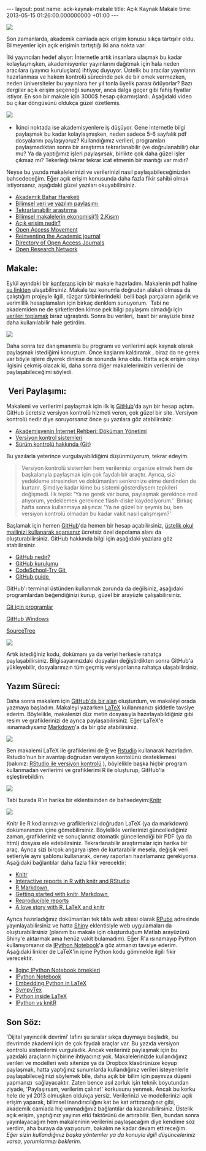 --- layout: post name: ack-kaynak-makale title: Açık Kaynak Makale time: 2013-05-15 01:26:00.000000000 +01:00 ---

[![](http://4.bp.blogspot.com/-nrrHe3lWKpo/UYlbfMZNiEI/AAAAAAAACug/8FNz3jAgfG4/s200/Professortocat_v2.png)](http://4.bp.blogspot.com/-nrrHe3lWKpo/UYlbfMZNiEI/AAAAAAAACug/8FNz3jAgfG4/s1600/Professortocat_v2.png)

Son zamanlarda, akademik camiada açık erişim konusu sıkça tartışılır oldu. Bilmeyenler için açık erişimin tartıştığı iki ana nokta var:

İlki yayıncıları hedef alıyor: İnternetle artık insanlara ulaşmak bu kadar kolaylaşmışken, akademisyenler yayınlarını dağıtmak için hala neden aracılara (yayıncı kuruluşlara) ihtiyaç duyuyor. Üstelik bu aracılar yayınların hazırlanması ve hakem kontrolü sürecinde pek de bir emek vermezken, neden üniversiteler bu yayınlara her yıl tonla üyelik parası ödüyorlar? Bazı dergiler açık erişim şeçeneği sunuyor, anca dalga geçer gibi fahiş fiyatlar istiyor. En son bir makale için 3000\$ hesap çıkarmışlardı. Aşağıdaki video bu çıkar döngüsünü oldukça güzel özetlemiş.

![](http://3.bp.blogspot.com/-RZ-J8r0ClNM/UZLEJ7jrocI/AAAAAAAACvs/gV_Pet_71Jo/s320/acik_erisim_ucret.png) 

-   İkinci noktada ise akademisyenlere iş düşüyor. Gene internetle bilgi paylaşmak bu kadar kolaylaşmışken, neden sadece 5-6 sayfalık pdf dosyalarını paylaşıyoruz? Kullandığımız verileri, programları paylaşmadıktan sonra bir araştırma tekrarlanabilir (ve doğrulanabilir) olur mu? Ya da yaptığımız işleri paylaşırsak, birlikte çok daha güzel işler çıkmaz mı? Tekerleği tekrar tekrar icat etmenin bir mantığı var mıdır? 

Neyse bu yazıda makalelerinizi ve verilerinizi nasıl paylaşabileceğinizden bahsedeceğim. Eğer açık erişim konusunda daha fazla fikir sahibi olmak istiyorsanız, aşağıdaki güzel yazıları okuyabilirsiniz.

-   [Akademik Bahar Hareketi](http://enisden.wordpress.com/2012/05/02/akademik-bahar-kampanyasi-akademik-yayinlarin-herkese-acik-olmasi-saglanmali/)
-   [Bilimsel veri ve yazılım paylaşımı ](http://mkoz.wordpress.com/2011/11/01/bilimsel-veri-ve-yazilim-paylasimi/)
-   [Tekrarlanabilir araştırma](http://mkoz.wordpress.com/2013/05/01/tekrarlanabilir-arastirma-ve-rogoff-reinhart-olayi/)
-   [Bilimsel makalelerin ekonomisi(1)](http://www.birgun.net/writer_index.php?category_code=1186995173&news_code=1343292805&year=2012&month=07&day=26) [2.Kısım](http://www.birgun.net/writer_index.php?category_code=1186995173&news_code=1343896727&year=2012&month=08&day=02)  
-   [Açık erişim nedir?](http://www.acikerisim.net/acik-erisim-nedir-2/)
-   [Open Access Movement](http://p2pfoundation.net/Open_Access_Movement)
-   [Reinventing the Academic journal](http://www.historyworkshop.org.uk/reinventing-the-academic-journal-the-digital-turn-open-access-peer-review/)
-   [Directory of Open Access Journals](http://www.doaj.org/)
-   [Open Research Network](http://www.openresearchnetwork.org/)

Makale:
-------

Eylül ayındaki bir [konferans](http://www.ietrpg.org/) için bir makale hazırladım. Makalenin pdf haline [şu linkten](https://www.dropbox.com/s/rr625hmam6dbwun/keysan-iet-rpg-2013.pdf) ulaşabilirsiniz. Makale tez konumla doğrudan alakalı olmasa da çalıştığım projeyle ilgili, rüzgar türbinlerindeki  belli başlı parçaların ağırlık ve verimlilik hesaplamaları için birkaç denklem sunuyorum.  Tabi ne akademiden ne de şirketlerden kimse pek bilgi paylaşımı olmadığı için [verileri toplamak](https://github.com/ozank/wind-turbine-mass/blob/master/gearbox/gearbox_data.txt) biraz uğraştırdı. Sonra bu verileri,  basit bir arayüzle biraz daha kullanılabilir hale getirdim.

[![](http://1.bp.blogspot.com/-t1tzfw20_OQ/UYlcAG_SDZI/AAAAAAAACus/3OgR3J6ZDAo/s320/marina_gui1.png)](http://1.bp.blogspot.com/-t1tzfw20_OQ/UYlcAG_SDZI/AAAAAAAACus/3OgR3J6ZDAo/s1600/marina_gui1.png)

Daha sonra tez danışmanımla bu programı ve verilerimi açık kaynak olarak paylaşmak istediğimi konuştum. Önce kaşlarını kaldırarak , biraz da ne gerek var böyle işlere diyerek dinlese de sonunda ikna oldu. Hatta açık erişim olayı ilgisini çekmiş olacak ki, daha sonra diğer makalelerimizin verilerini de paylaşabileceğimi söyledi.

 Veri Paylaşımı:
----------------

Makalemi ve verilerimi paylaşmak için ilk iş [GitHub](https://github.com/)'da ayrı bir hesap açtım. GitHub ücretsiz versiyon kontrolü hizmeti veren, çok güzel bir site. Versiyon kontrolü nedir diye soruyorsanız önce şu yazılara göz atabilirsiniz:

-   [Akademisyenin İnternet Rehberi: Döküman Yönetimi](http://www.asuyatuyolar.org/2011/12/akademisyenin-internet-rehberi-dokuman.html)
-   [Versiyon kontrol sistemleri](http://blog.mustafakirimli.com/versiyon-kontrol-sistemleri-kullanimi-ve-araclari/71)
-   [Sürüm kontrolü hakkında (Git)](http://git-scm.com/book/tr/Ba%C5%9Flang%C4%B1%C3%A7-S%C3%BCr%C3%BCm-Kontrol%C3%BC-Hakk%C4%B1nda)

Bu yazılarla yeterince vurgulayabildiğimi düşünmüyorum, tekrar edeyim.

> Versiyon kontrolü sistemleri hem verilerinizi organize etmek hem de başkalarıyla paylaşmak için çok faydalı bir araçtır. Ayrıca, sizi yedekleme stresinden ve dokümanları senkronize etme derdinden de kurtarır. Şimdiye kadar kime bu sistemi gösterdiysem tepkileri değişmedi. İlk tepki: 'Ya ne gerek var buna, paylaşmak gerekince mail atıyorum, yedeklemek gerekince flash-diske kaydediyorum.'  Birkaç hafta sonra kullanmaya alışınca: 'Ya ne güzel bir şeymiş bu, ben versiyon kontrolü olmadan bu kadar vakit nasıl çalışmışım?'

Başlamak için hemen [GitHub](https://github.com/)'da hemen bir hesap açabilirsiniz, [üstelik okul mailinizi kullanarak açarsanız](https://github.com/edu) ücretsiz özel depolama alanı da oluşturabilirsiniz. GitHub hakkında bilgi için aşağıdaki yazılara göz atabilirsiniz.

-   [GitHub nedir?](http://www.kodcu.com/2012/10/github-nedir-githubta-deporepository-nasil-olusturulur/)
-   [GitHub kurulumu](http://meraklibilisimci.com/tag/github-nedir/)
-   [CodeSchool-Try Git ](http://try.github.io/levels/1/challenges/1)
-   [GitHub guide ](http://kbroman.github.io/github_tutorial/)

GitHub'ı terminal üstünden kullanmak zorunda da değilsiniz, aşağıdaki programlardan beğendiğinizi kurup, güzel bir arayüzle çalışabilirsiniz.

[Git için programlar](http://git-scm.com/downloads/guis)

[GitHub Windows](http://windows.github.com/)

[SourceTree](http://www.sourcetreeapp.com/)

[![](http://3.bp.blogspot.com/-blgfS8_0s2o/UZLGhhymHWI/AAAAAAAACwE/54twMd_SvrQ/s320/blog-github.png)](https://github.com/)

Artık istediğiniz kodu, dokümanı ya da veriyi herkesle rahatça paylaşabilirsiniz. Bilgisayarınızdaki dosyaları değiştirdikten sonra GitHub'a yükleyebilir, dosyalarınızın tüm geçmiş versiyonlarına rahatça ulaşabilirsiniz.

Yazım Süreci:
-------------

Daha sonra makalem için [GitHub'da bir alan](https://github.com/ozank/wind-turbine-mass) oluşturdum, ve makaleyi orada yazmaya başladım. Makaleyi yazarken [LaTeX](http://www.asuyatuyolar.org/search/label/latex) kullanmanızı şiddetle tavsiye ederim. Böylelikle, makalenizi düz metin dosyasıyla hazırlayabildiğiniz gibi resim ve grafiklerinizi de ayrıca paylaşabilirsiniz. Eğer LaTeX'e ısınamadıysanız [Markdown](http://daringfireball.net/projects/markdown/syntax)'a da bir göz atabilirsiniz.

[![](http://2.bp.blogspot.com/-yCafCpW9pOM/TZiwLru_M3I/AAAAAAAAA3U/deiqc4-I78Q/s320/latex_logo.jpg)](http://www.asuyatuyolar.org/search/label/latex)

Ben makalemi LaTeX ile grafiklerimi de [R](http://www.r-project.org/) ve [Rstudio](http://www.rstudio.com/) kullanarak hazırladım. Rstudio'nun bir avantajı doğrudan versiyon kontolünü desteklemesi (bakınız: [RStudio ile versiyon kontrolü](http://www.rstudio.com/ide/docs/version_control/overview) ), böylelikle başka hiçbir program kullanmadan verilerimi ve grafiklerimi R ile oluşturup, GitHub'la eşleştirebildim.

[![](http://1.bp.blogspot.com/-y6yaa9NPW9w/T86ACeTMjKI/AAAAAAAABj4/Cmx6YZkcJeU/s200/rstudio.png)](http://www.rstudio.com/)

Tabi burada R'ın harika bir eklentisinden de bahsedeyim:[Knitr](http://yihui.name/knitr/)

[![](http://4.bp.blogspot.com/-yU-BZiyxvXE/UZLFrO1oR3I/AAAAAAAACv4/YSDCveOvn6s/s320/knitr.png)](http://yihui.name/knitr/)

Knitr ile R kodlarınızı ve grafiklerinizi doğrudan LaTeX (ya da markdown) dokümanınızın içine gömebilirsiniz. Böylelikle verilerinizi güncellediğiniz zaman, grafikleriniz ve sonuçlarınız otomatik güncellendiği bir PDF (ya da html) dosyası ele edebilirsiniz. Tekrarlanabilir araştırmalar için harika bir araç. Ayrıca sizi birçok angarya işten de kurtarabilir mesela, değişik veri setleriyle aynı şablonu kullanarak, deney raporları hazırlamanız gerekiyorsa. Aşağıdaki bağlantılar daha fazla fikir verecektir:

-   [Knitr](http://yihui.name/knitr/)
-   [Interactive reports in R with knitr and RStudio](http://lamages.blogspot.co.uk/2012/05/interactive-reports-in-r-with-knitr-and.html)
-   [R Markdown ](http://www.rstudio.com/ide/docs/authoring/using_markdown)
-   [Getting started with knitr, Markdown ](http://jeromyanglim.blogspot.co.nz/2012/05/getting-started-with-r-markdown-knitr.html)
-   [Reproducible reports](http://pairach.com/2012/06/18/reproducible-reports-research-with-knitr-in-r-studio/)
-   [A love story with R, LaTeX and knitr](http://machine-master.blogspot.co.uk/2013/03/from-openoffice-noob-to-control-freak.html)

Ayrıca hazırladığınız dokümanları tek tıkla web sitesi olarak [RPubs](http://rpubs.com/) adresinde yayınlayabilirsiniz ve hatta [Shiny](http://www.rstudio.com/shiny/) eklentisiyle web uygulamaları da oluşturabilirsiniz (planım bu makale için oluşturduğum Matlab arayüzünü Shiny'e aktarmak ama henüz vakit bulamadım).
Eğer R'a ısınamayıp Python kullanıyorsanız da [IPython Notebook](http://ipython.org/notebook.html)'a göz atmanızı tavsiye ederim. Aşağıdaki linkler de LaTeX'in içine Python kodu gömmekle ilgili fikir verecektir.

-   [İlginç IPython Notebook örnekleri](https://github.com/ipython/ipython/wiki/A-gallery-of-interesting-IPython-Notebooks)
-   [IPython Notebook](http://software-carpentry.org/blog/2012/03/the-ipython-notebook.html)
-   [Embedding Python in LaTeX](http://www.texample.net/weblog/2008/oct/24/embedding-python-latex/)
-   [SympyTex](http://elec.otago.ac.nz/w/index.php/SympyTeX)
-   [Python inside LaTeX](http://thewikiblog.appspot.com/blog/python-inside-latex)
-   [IPython vs knitR](http://bayesianbiologist.com/2012/11/21/ipython-vs-rstudioknitr/)

Son Söz:
--------

'Dijital yayıncılık devrimi' lafını şu sıralar sıkça duymaya başladık, bu devrimde akademi için de çok faydalı araçlar var. Bu yazıda versiyon kontrolü sistemlerini vurguladık. Ancak verileriniz paylaşmak için bu yazıdaki araçların hiçbirine ihtiyacınız yok.
Makalelerinizde kullandığınız verileri ve modelleri web sitenize ya da Dropbox klasörünüze koyup paylaşmak, hatta yaptığınız sunumlarda kullandığınız verileri isteyenlerle paylaşabileceğinizi söylemek bile, daha açık bir bilim için payınıza düşeni yapmanızı  sağlayacaktır.
Zaten bence asıl zorluk işin teknik boyutundan ziyade, 'Paylaşırsam, verilerim çalınır!' korkusunu yenmek. Ancak bu korku hele de yıl 2013 olmuşken oldukça yersiz. Verilerinizi ve modellerinizi açık erişim yaparak, bilimsel inandırıcılığını kat be kat arttıracağınız gibi, akademik camiada hiç ummadığınız bağlantılar da kazanabilirsiniz. Üstelik açık erişim, yaptığınız yayının etki faktörünü de artırabilir.
Ben, bundan sonra yayınlayacağım hem makaleninin verilerini paylaşacağım diye kendime söz verdim, aha buraya da yazıyorum, bakalım ne kadar devam ettireceğim.
*Eğer sizin kullandığınız başka yöntemler ya da konuyla ilgili düşünceleriniz varsa, yorumlarınızı beklerim.*


